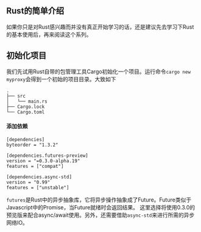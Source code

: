## Rust的简单介绍

如果你只是对Rust感兴趣而并没有真正开始学习的话，还是建议先去学习下Rust的基本使用后，再来阅读这个系列。


## 初始化项目

我们先试用Rust自带的包管理工具Cargo初始化一个项目。运行命令`cargo new myproxy`会得到一个初始的项目目录。大致如下

```
.
├── src
│   └── main.rs
├── Cargo.lock
└── Cargo.toml
```

#### 添加依赖

```
[dependencies]
byteorder = "1.3.2"

[dependencies.futures-preview]
version = "=0.3.0-alpha.19"
features = ["compat"]

[dependencies.async-std]
version = "0.99"
features = ["unstable"]
```

`futures`是Rust中的异步抽象库，它将异步操作抽象成了Future。Future类似于Javascript中的Promise，当Future就绪时会返回结果。
这里选择将使用0.3.0的预览版来配合async/await使用。另外，还需要借助`async-std`来进行所需的异步网络IO。
